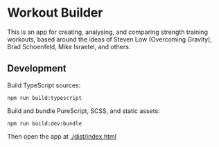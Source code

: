 # Workout Builder

This is an app for creating, analysing, and comparing strength training workouts, based around the ideas of Steven Low (Overcoming Gravity), Brad Schoenfeld, Mike Israetel, and others.

## Development

Build TypeScript sources:
```
npm run build:typescript
```

Build and bundle PureScript, SCSS, and static assets:

```
npm run build:dev:bundle
```

Then open the app at [./dist/index.html](./dist/index.html])
